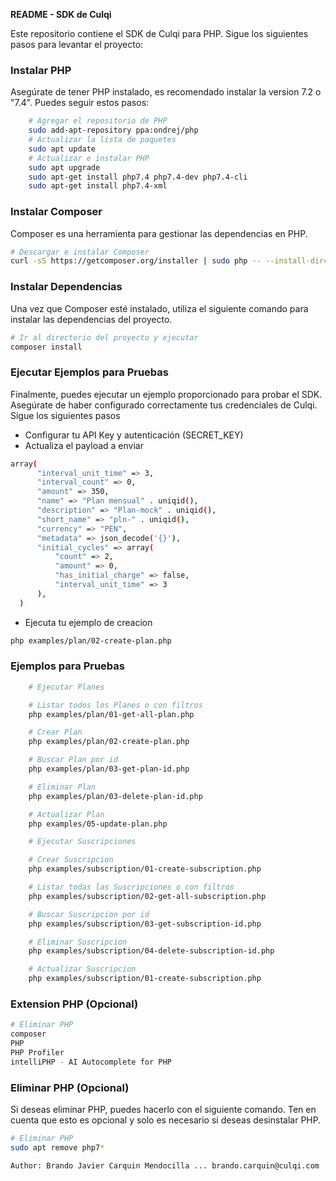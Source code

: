 **README - SDK de Culqi**

Este repositorio contiene el SDK de Culqi para PHP. 
Sigue los siguientes pasos para levantar el proyecto:

### Instalar PHP
Asegúrate de tener PHP instalado, es recomendado instalar la version 7.2 o "7.4". Puedes seguir estos pasos:

```bash
    # Agregar el repositorio de PHP
    sudo add-apt-repository ppa:ondrej/php
    # Actualizar la lista de paquetes
    sudo apt update
    # Actualizar e instalar PHP
    sudo apt upgrade
    sudo apt-get install php7.4 php7.4-dev php7.4-cli
    sudo apt-get install php7.4-xml
```

### Instalar Composer
Composer es una herramienta para gestionar las dependencias en PHP.

```bash
# Descargar e instalar Composer
curl -sS https://getcomposer.org/installer | sudo php -- --install-dir=/usr/local/bin --filename=composer --version=1.10.22
```

### Instalar Dependencias
Una vez que Composer esté instalado, utiliza el siguiente comando para instalar las dependencias del proyecto.

```bash
# Ir al directorio del proyecto y ejecutar
composer install
```

### Ejecutar Ejemplos para Pruebas
Finalmente, puedes ejecutar un ejemplo proporcionado para probar el SDK. Asegúrate de haber configurado correctamente tus credenciales de Culqi.
 Sigue los siguientes pasos
* Configurar tu API Key y autenticación (SECRET_KEY)
* Actualiza el payload a enviar
```bash
array(
      "interval_unit_time" => 3,
      "interval_count" => 0,
      "amount" => 350,
      "name" => "Plan mensual" . uniqid(),
      "description" => "Plan-mock" . uniqid(),
      "short_name" => "pln-" . uniqid(),
      "currency" => "PEN",
      "metadata" => json_decode('{}'),
      "initial_cycles" => array(
          "count" => 2,
          "amount" => 0,
          "has_initial_charge" => false,
          "interval_unit_time" => 3
      ),
  )
```
* Ejecuta tu ejemplo de creacion
```bash
php examples/plan/02-create-plan.php
```

### Ejemplos para Pruebas

```bash
    # Ejecutar Planes

    # Listar todos los Planes o con filtros
    php examples/plan/01-get-all-plan.php

    # Crear Plan
    php examples/plan/02-create-plan.php

    # Buscar Plan por id
    php examples/plan/03-get-plan-id.php

    # Eliminar Plan
    php examples/plan/03-delete-plan-id.php

    # Actualizar Plan
    php examples/05-update-plan.php

    # Ejecutar Suscripciones

    # Crear Suscripcion
    php examples/subscription/01-create-subscription.php

    # Listar todas las Suscripciones o con filtros
    php examples/subscription/02-get-all-subscription.php

    # Buscar Suscripcion por id
    php examples/subscription/03-get-subscription-id.php

    # Eliminar Suscripcion
    php examples/subscription/04-delete-subscription-id.php

    # Actualizar Suscripcion
    php examples/subscription/01-create-subscription.php
```


### Extension PHP (Opcional)

```bash
# Eliminar PHP
composer
PHP
PHP Profiler
intelliPHP - AI Autocomplete for PHP
```

### Eliminar PHP (Opcional)
Si deseas eliminar PHP, puedes hacerlo con el siguiente comando. Ten en cuenta que esto es opcional y solo es necesario si deseas desinstalar PHP.

```bash
# Eliminar PHP
sudo apt remove php7*
```


```bash
Author: Brando Javier Carquin Mendocilla ... brando.carquin@culqi.com
```